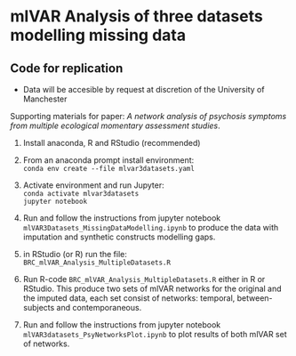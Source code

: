# mlVAR Analysis of three datasets modelling missing data
## Code for replication
* Data will be accesible by request at discretion of the University of Manchester

Supporting materials for paper: _A network analysis of psychosis symptoms from multiple ecological momentary assessment studies_.

1. Install anaconda, R and RStudio (recommended)

1. From an anaconda prompt install environment:\
`conda env create --file mlvar3datasets.yaml`

1. Activate environment and run Jupyter:\
`conda activate mlvar3datasets`\
`jupyter notebook`

1. Run and follow the instructions from jupyter notebook `mlVAR3Datasets_MissingDataModelling.ipynb` to produce the data with imputation and synthetic constructs modelling gaps.

1. in RStudio (or R) run the file:\
`BRC_mlVAR_Analysis_MultipleDatasets.R`

1. Run R-code `BRC_mlVAR_Analysis_MultipleDatasets.R` either in R or RStudio. This produce two sets of mlVAR networks for the original and the imputed data, each set consist of networks: temporal, between-subjects and contemporaneous.

1. Run and follow the instructions from jupyter notebook `mlVAR3datasets_PsyNetworksPlot.ipynb` to plot results of both mlVAR set of networks.




